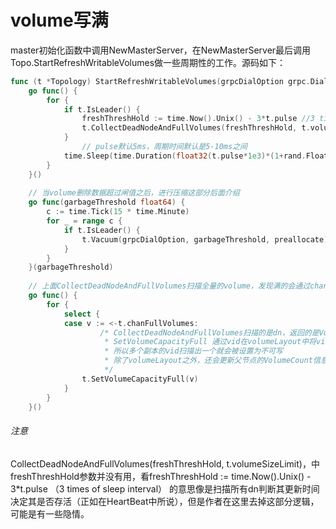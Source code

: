 # volume写满

master初始化函数中调用NewMasterServer，在NewMasterServer最后调用Topo.StartRefreshWritableVolumes做一些周期性的工作。源码如下：

```go
func (t *Topology) StartRefreshWritableVolumes(grpcDialOption grpc.DialOption, garbageThreshold float64, preallocate int64) {
	go func() {
		for {
			if t.IsLeader() {
				freshThreshHold := time.Now().Unix() - 3*t.pulse //3 times of sleep interval
				t.CollectDeadNodeAndFullVolumes(freshThreshHold, t.volumeSizeLimit)
			}
      			// pulse默认5ms，周期时间默认是5-10ms之间
			time.Sleep(time.Duration(float32(t.pulse*1e3)*(1+rand.Float32())) * time.Millisecond)
		}
	}()
  
  	// 当volume删除数据超过闸值之后，进行压缩这部分后面介绍
	go func(garbageThreshold float64) {
		c := time.Tick(15 * time.Minute)
		for _ = range c {
			if t.IsLeader() {
				t.Vacuum(grpcDialOption, garbageThreshold, preallocate)
			}
		}
	}(garbageThreshold)
  
  	// 上面CollectDeadNodeAndFullVolumes扫描全量的volume，发现满的会通过chan到这里
	go func() {
		for {
			select {
			case v := <-t.chanFullVolumes:
        			/* CollectDeadNodeAndFullVolumes扫描的是dn，返回的是VolumeInfo
        			 * SetVolumeCapacityFull 通过vid在volumeLayout中将vid所有的dn放入不可写的map中
        			 * 所以多个副本的vid扫描出一个就会被设置为不可写
        			 * 除了volumeLayout之外，还会更新父节点的VolumeCount信息
        			 */
				t.SetVolumeCapacityFull(v)
			}
		}
	}()
```



###### 注意

CollectDeadNodeAndFullVolumes(freshThreshHold, t.volumeSizeLimit)，中freshThreshHold参数并没有用，看freshThreshHold := time.Now().Unix() - 3*t.pulse （3 times of sleep interval） 的意思像是扫描所有dn判断其更新时间决定其是否存活（正如在HeartBeat中所说），但是作者在这里去掉这部分逻辑，可能是有一些隐情。
